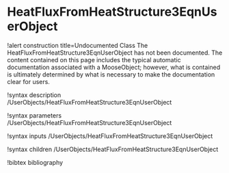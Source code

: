 <!-- MOOSE Documentation Stub: Remove this when content is added. -->

# HeatFluxFromHeatStructure3EqnUserObject

!alert construction title=Undocumented Class
The HeatFluxFromHeatStructure3EqnUserObject has not been documented. The content contained on this page includes the
typical automatic documentation associated with a MooseObject; however, what is contained is
ultimately determined by what is necessary to make the documentation clear for users.

!syntax description /UserObjects/HeatFluxFromHeatStructure3EqnUserObject

!syntax parameters /UserObjects/HeatFluxFromHeatStructure3EqnUserObject

!syntax inputs /UserObjects/HeatFluxFromHeatStructure3EqnUserObject

!syntax children /UserObjects/HeatFluxFromHeatStructure3EqnUserObject

!bibtex bibliography
